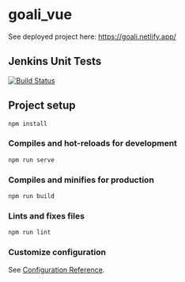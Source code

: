 # goali_vue

See deployed project here: https://goali.netlify.app/

## Jenkins Unit Tests

[![Build Status](https://2768-94-177-118-64.ngrok.io/buildStatus/icon?job=goali_frontend_unit_tests)](http://167c-94-177-118-63.ngrok.io/job/goali_frontend_unit_tests/)

## Project setup
```
npm install
```

### Compiles and hot-reloads for development
```
npm run serve
```

### Compiles and minifies for production
```
npm run build
```

### Lints and fixes files
```
npm run lint
```

### Customize configuration
See [Configuration Reference](https://cli.vuejs.org/config/).
